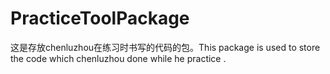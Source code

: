 # PracticeToolPackage
这是存放chenluzhou在练习时书写的代码的包。This package is used to store the code which chenluzhou done while he practice .

